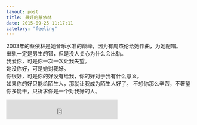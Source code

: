 ```yaml
---
layout: post
title: 最好的蔡依林
date: 2015-09-25 11:17:11
catetory: "feeling"
---
```


2003年的蔡依林是她音乐水准的巅峰，因为有周杰伦给她作曲，为她配唱。  
出轨一定是男生的错，但是没人关心为什么会出轨。  
我爱你，可是你一次一次让我失望。  
她没你好，可是她对我好。  
你很好，可是你的好没有给我，你的好对于我有什么意义。  
如果你的好只能给陌生人，那就让我成为陌生人好了。
不想你那么辛苦，不奢望你多能干，只祈求你是一个对我好的人。

<iframe frameborder="no" border="0" marginwidth="0" marginheight="0" width=298 height=52 src="http://music.163.com/outchain/player?type=2&id=210062&auto=1&height=32"></iframe>